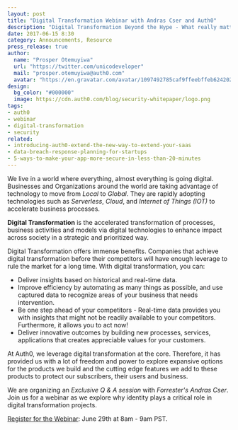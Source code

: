 ```yaml
---
layout: post
title: "Digital Transformation Webinar with Andras Cser and Auth0"
description: "Digital Transformation Beyond the Hype - What really matters and the role of identity."
date: 2017-06-15 8:30
category: Announcements, Resource
press_release: true
author:
  name: "Prosper Otemuyiwa"
  url: "https://twitter.com/unicodeveloper"
  mail: "prosper.otemuyiwa@auth0.com"
  avatar: "https://en.gravatar.com/avatar/1097492785caf9ffeebffeb624202d8f?s=200"
design:
  bg_color: "#000000"
  image: https://cdn.auth0.com/blog/security-whitepaper/logo.png
tags:
- auth0
- webinar
- digital-transformation
- security
related:
- introducing-auth0-extend-the-new-way-to-extend-your-saas
- data-breach-response-planning-for-startups
- 5-ways-to-make-your-app-more-secure-in-less-than-20-minutes
---
```


We live in a world where everything, almost everything is going digital. Businesses and Organizations around the world are taking advantage of technology to move from *Local* to *Global*. They are rapidly adopting technologies such as *Serverless*, *Cloud*, and *Internet of Things (IOT)* to accelerate business processes.

**Digital Transformation** is the accelerated transformation of processes, business activities and models via digital technologies to enhance impact across society in a strategic and prioritized way.

Digital Transformation offers immense benefits. Companies that achieve digital transformation before their competitors will have enough leverage to rule the market for a long time. With digital transformation, you can:

* Deliver insights based on historical and real-time data.
* Improve efficiency by automating as many things as possible, and use captured data to recognize areas of your business that needs intervention.
* Be one step ahead of your competitors - Real-time data provides you with insights that might not be readily available to your competitors. Furthermore, it allows you to act now!
* Deliver innovative outcomes by building new processes, services, applications that creates appreciable values for your customers.

At Auth0, we leverage digital transformation at the core. Therefore, it has provided us with a lot of freedom and power to explore expansive options for the products we build and the cutting edge features we add to these products to protect our subscribers, their users and business.

We are organizing an *Exclusive Q & A session* with *Forrester's Andras Cser*. Join us for a webinar as we explore why identity plays a critical role in digital transformation projects.

[Register for the Webinar](https://register.gotowebinar.com/register/6951472434145730819): June 29th at 8am - 9am PST.